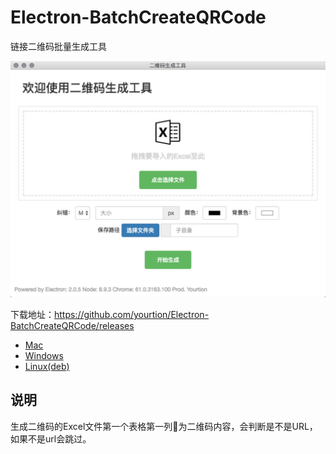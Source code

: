# Electron-BatchCreateQRCode

链接二维码批量生成工具

![ScreenShot](screenshot.jpg)

下载地址：https://github.com/yourtion/Electron-BatchCreateQRCode/releases

- [Mac](https://github.com/yourtion/Electron-BatchCreateQRCode/releases/download/v0.3.0/batch-create-qrcode-0.3.0-mac.zip)
- [Windows](https://github.com/yourtion/Electron-BatchCreateQRCode/releases/download/v0.3.0/batch-create-qrcode-setup-0.3.0.exe)
- [Linux(deb)](https://github.com/yourtion/Electron-BatchCreateQRCode/releases/download/v0.3.0/batch-create-qrcode_0.3.0_amd64.deb)

## 说明

生成二维码的Excel文件第一个表格第一列为二维码内容，会判断是不是URL，如果不是url会跳过。
